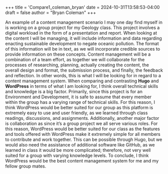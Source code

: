 +++
title = 'Compare1_coleman_bryan'
date = 2024-10-31T13:58:53-04:00
draft = false
author = "Bryan Coleman"
+++

An example of a content management scenario I may one day find myself in is working on a group project for my Geology class. This project involves a digital workload in the form of a presentation and report. When looking at the content I will be managing, it will include information and data regarding enacting sustainable development to negate oceanic pollution. The format of this information will be in text, as we will incorporate credible sources to provide information on these concepts.  Content management will be a combination of a team effort, as together we will collaborate for the processes of researching, planning, actually creating the content, the overall design and format, the submission process, and finally, the feedback and reflection. In other words, this is what I will be looking for in regard to a content management system. When comparing and contrasting **Hugo** and **WordPress** in terms of what I am looking for, I think overall technical skills and knowledge is a big factor. Primarily, since this project is for an Environment and Development, it is safe to assume that every member within the group has a varying range of technical skills. For this reason, I think WordPress would be better suited for our group as this platform is extremely easy to use and user friendly, as we learned through class readings, discussions, and assignments. Additionally, another major factor is collaboration as since it’s a group project we all serve various roles. For this reason, WordPress would be better suited for our class as the features and tools offered with WordPress make it extremely simple for all members to contribute and work together. This can be possible through Hugo, but we would also need the assistance of additional software like GitHub, as we learned in class it would be more complicated; therefore, not very well suited for a group with varying knowledge levels. To conclude, I think WordPress would be the best content management system for me and my fellow group mates. 

